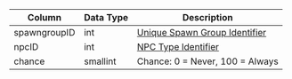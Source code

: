 | Column       | Data Type | Description                                    |
| ------------ | --------- | ---------------------------------------------- |
| spawngroupID | int       | [Unique Spawn Group Identifier](spawngroup.md) |
| npcID        | int       | [NPC Type Identifier](npc_types.md)            |
| chance       | smallint  | Chance: 0 = Never, 100 = Always                |